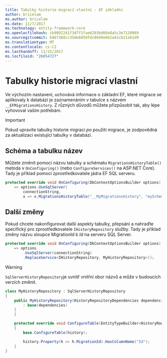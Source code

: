 ```yaml
---
title: Tabulky historie migrací vlastní - EF základní
author: bricelam
ms.author: bricelam
ms.date: 11/7/2017
ms.technology: entity-framework-core
ms.openlocfilehash: cb9892241f3d7f1fae6293bd60a8a5c3e7120969
ms.sourcegitcommit: b467368cc350e6059fdc0949e042a41cb11e61d9
ms.translationtype: MT
ms.contentlocale: cs-CZ
ms.lasthandoff: 11/15/2017
ms.locfileid: "26054727"
---
```

<a name="custom-migrations-history-table"></a>Tabulky historie migrací vlastní
===============================
Ve výchozím nastavení, uchovává informace o základní EF, které migrace se aplikovaly k databázi je zaznamenáním v tabulce s názvem `__EFMigrationsHistory`. Z různých důvodů můžete přizpůsobit tak, aby lépe vyhovoval vašim potřebám.

> [!IMPORTANT]
> Pokud upravíte tabulky historie migrací *po* použití migrace, je zodpovědná za aktualizaci existující tabulky v databázi.

<a name="schema-and-table-name"></a>Schéma a tabulku název
----------------------
Můžete změnit pomocí názvu tabulky a schématu `MigrationsHistoryTable()` metoda v `OnConfiguring()` (nebo `ConfigureServices()` na ASP.NET Core). Tady je příklad pomocí zprostředkovatele jádra EF SQL serveru.

``` csharp
protected override void OnConfiguring(DbContextOptionsBuilder options)
    => options.UseSqlServer(
        connectionString,
        x => x.MigrationsHistoryTable("__MyMigrationsHistory", "mySchema"));
```

<a name="other-changes"></a>Další změny
-------------
Pokud chcete nakonfigurovat další aspekty tabulky, přepsání a nahraďte specifický pro zprostředkovatele `IHistoryRepository` služby. Tady je příklad změny názvu sloupce MigrationId k *Id* na serveru SQL Server.

``` csharp
protected override void OnConfiguring(DbContextOptionsBuilder options)
    => options
        .UseSqlServer(connectionString)
        .ReplaceService<IHistoryRepository, MyHistoryRepository>();
```

> [!WARNING]
> `SqlServerHistoryRepository`je uvnitř vnitřní obor názvů a může v budoucích verzích změnit.

``` csharp
class MyHistoryRepository : SqlServerHistoryRepository
{
    public MyHistoryRepository(HistoryRepositoryDependencies dependencies)
        : base(dependencies)
    {
    }

    protected override void ConfigureTable(EntityTypeBuilder<HistoryRow> history)
    {
        base.ConfigureTable(history);

        history.Property(h => h.MigrationId).HasColumnName("Id");
    }
}
```
